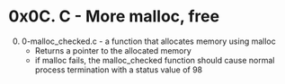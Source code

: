 # 0x0C. C - More malloc, free

0. 0-malloc_checked.c - a function that allocates memory using malloc
	* Returns a pointer to the allocated memory
	* if malloc fails, the malloc_checked function should cause normal process termination with a status value of 98

